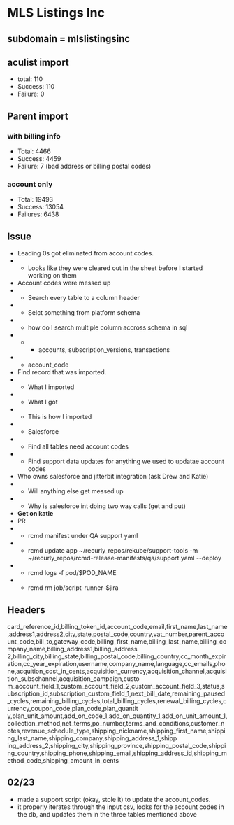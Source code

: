 # MLS Listings Inc
## subdomain = mlslistingsinc

## aculist import
* total: 110
* Success: 110
* Failure: 0

## Parent import
### with billing info
* Total: 4466
* Success: 4459
* Failure: 7 (bad address or billing postal codes)

### account only
* Total: 19493
* Success: 13054
* Failures: 6438


## Issue
* Leading 0s got eliminated from account codes.
* * Looks like they were cleared out in the sheet before I started working on them
* Account codes were messed up
* * Search every table to a column header
* * Selct something from platform schema
* * how do I search multiple column accross schema in sql
* * * accounts, subscription_versions, transactions
* * account_code
* Find record that was imported.
* * What I imported
* * What I got
* * This is how I imported
* * Salesforce
* * Find all tables need account codes
* * Find support data updates for anything we used to updatae account codes
* Who owns salesforce and jitterbit integration (ask Drew and Katie)
* * Will anything else get messed up
* * Why is salesforce int doing two way calls (get and put)
* **Get on katie**
* PR
* * rcmd manifest under QA support yaml
* * rcmd update app ~/recurly_repos/rekube/support-tools -m ~/recurly_repos/rcmd-release-manifests/qa/support.yaml --deploy
* * rcmd logs -f pod/$POD_NAME
* * rcmd rm job/script-runner-$jira

## Headers
card_reference_id,billing_token_id,account_code,email,first_name,last_name,address1,address2,city,state,postal_code,country,vat_number,parent_account_code,bill_to,gateway_code,billing_first_name,billing_last_name,billing_company_name,billing_address1,billing_address      2,billing_city,billing_state,billing_postal_code,billing_country,cc_month_expiration,cc_year_expiration,username,company_name,language,cc_emails,phone,acquition_cost_in_cents,acquisition_currency,acquisition_channel,acquisition_subschannel,acquisition_campaign,custo      m_account_field_1,custom_account_field_2,custom_account_field_3,status,subscription_id,subscription_custom_field_1,next_bill_date,remaining_paused_cycles,remaining_billing_cycles,total_billing_cycles,renewal_billing_cycles,currency,coupon_code,plan_code,plan_quantit      y,plan_unit_amount,add_on_code_1,add_on_quantity_1,add_on_unit_amount_1,collection_method,net_terms,po_number,terms_and_conditions,customer_notes,revenue_schedule_type,shipping_nickname,shipping_first_name,shipping_last_name,shipping_company,shipping_address_1,shipp      ing_address_2,shipping_city,shipping_province,shipping_postal_code,shipping_country,shipping_phone,shipping_email,shipping_address_id,shipping_method_code,shipping_amount_in_cents

## 02/23
* made a support script (okay, stole it) to update the account_codes.
* it properly iterates through the input csv, looks for the account codes in the db, and updates them in the three tables mentioned above